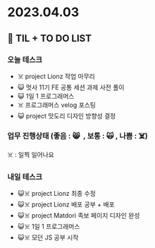 # 2023.04.03

## 📓 TIL + TO DO LIST

### 오늘 테스크

- ☠️ project Lionz 작업 마무리
- 😺 멋사 11기 FE 공통 세션 과제 사전 풀이
- 😺 1일 1 프로그래머스
- ☠️ 프로그래머스 velog 포스팅
- 😺 project 맛도리 디자인 방향성 결정

### 업무 진행상태 (좋음 : 😸  , 보통 : 🙀 , 나쁨 : ☠️)

☠️ : 일찍 일어나요

### 내일 테스크

- 😺☠️ project Lionz 최종 수정
- 😺☠️ project Lionz 배포 공부 + 배포
- 😺☠️ project Matdori 족보 페이지 디자인 완성
- 😺☠️ 1일 1 프로그래머스
- 😺☠️ 모던 JS 공부 시작
